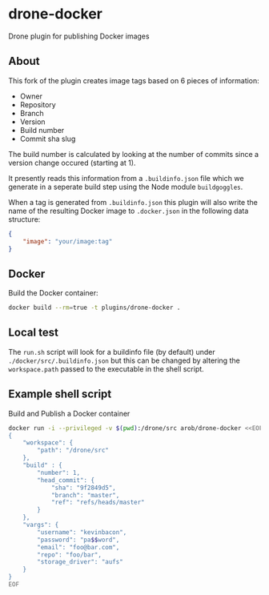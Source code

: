 # drone-docker

Drone plugin for publishing Docker images

## About
This fork of the plugin creates image tags based on 6 pieces of information:

 * Owner
 * Repository
 * Branch
 * Version
 * Build number
 * Commit sha slug

The build number is calculated by looking at the number of commits since a version change occured (starting at 1).

It presently reads this information from a `.buildinfo.json` file which we generate in a seperate build step using the Node module `buildgoggles`.

When a tag is generated from `.buildinfo.json` this plugin will also write the name of the resulting Docker image to `.docker.json` in the following data structure:

```json
{
	"image": "your/image:tag"
}
```

## Docker

Build the Docker container:

```sh
docker build --rm=true -t plugins/drone-docker .
```

## Local test
The `run.sh` script will look for a buildinfo file (by default) under `./docker/src/.buildinfo.json` but this can be changed by altering the `workspace.path` passed to the executable in the shell script.

## Example shell script
Build and Publish a Docker container

```sh
docker run -i --privileged -v $(pwd):/drone/src arob/drone-docker <<EOF
{
	"workspace": {
		"path": "/drone/src"
	},
	"build" : {
		"number": 1,
		"head_commit": {
			"sha": "9f2849d5",
			"branch": "master",
			"ref": "refs/heads/master"
		}
	},
	"vargs": {
		"username": "kevinbacon",
		"password": "pa$$word",
		"email": "foo@bar.com",
		"repo": "foo/bar",
		"storage_driver": "aufs"
	}
}
EOF
```
